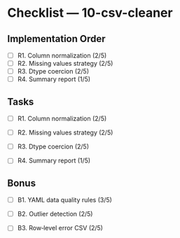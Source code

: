 # Checklist — 10-csv-cleaner

## Implementation Order
- [ ] R1. Column normalization (2/5)
- [ ] R2. Missing values strategy (2/5)
- [ ] R3. Dtype coercion (2/5)
- [ ] R4. Summary report (1/5)

## Tasks

- [ ] R1. Column normalization (2/5)

- [ ] R2. Missing values strategy (2/5)

- [ ] R3. Dtype coercion (2/5)

- [ ] R4. Summary report (1/5)

## Bonus

- [ ] B1. YAML data quality rules (3/5)

- [ ] B2. Outlier detection (2/5)

- [ ] B3. Row‑level error CSV (2/5)
